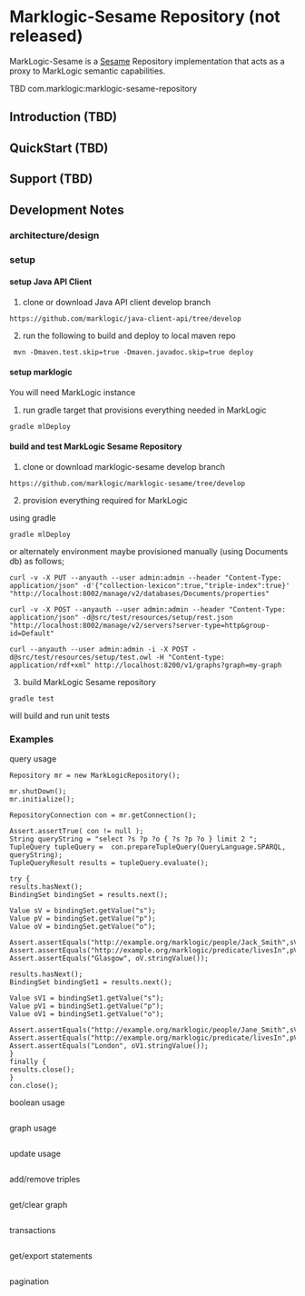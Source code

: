 # Marklogic-Sesame Repository (not released)

MarkLogic-Sesame is a [Sesame](http://rdf4j.org/) Repository implementation that acts as a proxy to MarkLogic semantic capabilities.

TBD com.marklogic:marklogic-sesame-repository

## Introduction (TBD)
## QuickStart (TBD)
## Support (TBD)


## Development Notes

### architecture/design

### setup

#### setup Java API Client

1) clone or download Java API client develop branch

```
https://github.com/marklogic/java-client-api/tree/develop
```

2) run the following to build and deploy to local maven repo

```
 mvn -Dmaven.test.skip=true -Dmaven.javadoc.skip=true deploy
 ```

#### setup marklogic

You will need MarkLogic instance

1) run gradle target that provisions everything needed in MarkLogic

```
gradle mlDeploy
```

#### build and test MarkLogic Sesame Repository

1) clone or download marklogic-sesame develop branch

```
https://github.com/marklogic/marklogic-sesame/tree/develop
```

2) provision everything required for MarkLogic

using gradle

```
gradle mlDeploy
```

or alternately environment maybe provisioned manually (using Documents db) as follows;

```
curl -v -X PUT --anyauth --user admin:admin --header "Content-Type: application/json" -d'{"collection-lexicon":true,"triple-index":true}' "http://localhost:8002/manage/v2/databases/Documents/properties"

curl -v -X POST --anyauth --user admin:admin --header "Content-Type: application/json" -d@src/test/resources/setup/rest.json "http://localhost:8002/manage/v2/servers?server-type=http&group-id=Default"

curl --anyauth --user admin:admin -i -X POST -d@src/test/resources/setup/test.owl -H "Content-type: application/rdf+xml" http://localhost:8200/v1/graphs?graph=my-graph
```

3) build MarkLogic Sesame repository

```
gradle test

```

will build and run unit tests



### Examples

query usage
```
Repository mr = new MarkLogicRepository();

mr.shutDown();
mr.initialize();

RepositoryConnection con = mr.getConnection();

Assert.assertTrue( con != null );
String queryString = "select ?s ?p ?o { ?s ?p ?o } limit 2 ";
TupleQuery tupleQuery =  con.prepareTupleQuery(QueryLanguage.SPARQL, queryString);
TupleQueryResult results = tupleQuery.evaluate();

try {
results.hasNext();
BindingSet bindingSet = results.next();

Value sV = bindingSet.getValue("s");
Value pV = bindingSet.getValue("p");
Value oV = bindingSet.getValue("o");

Assert.assertEquals("http://example.org/marklogic/people/Jack_Smith",sV.stringValue());
Assert.assertEquals("http://example.org/marklogic/predicate/livesIn",pV.stringValue());
Assert.assertEquals("Glasgow", oV.stringValue());

results.hasNext();
BindingSet bindingSet1 = results.next();

Value sV1 = bindingSet1.getValue("s");
Value pV1 = bindingSet1.getValue("p");
Value oV1 = bindingSet1.getValue("o");

Assert.assertEquals("http://example.org/marklogic/people/Jane_Smith",sV1.stringValue());
Assert.assertEquals("http://example.org/marklogic/predicate/livesIn",pV1.stringValue());
Assert.assertEquals("London", oV1.stringValue());
}
finally {
results.close();
}
con.close();
```

boolean usage
```
```

graph usage
```
```

update usage
```
```

add/remove triples
```
```

get/clear graph
```
```

transactions
```
```

get/export statements
```
```

pagination
```
```